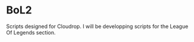 # BoL2
Scripts designed for Cloudrop. I will be developping scripts for the League Of Legends section.
